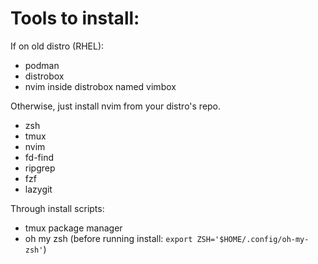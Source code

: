 # Tools to install:
If on old distro (RHEL):

- podman
- distrobox
- nvim inside distrobox named vimbox

Otherwise, just install nvim from your distro's repo.

- zsh
- tmux
- nvim
- fd-find
- ripgrep
- fzf
- lazygit

Through install scripts:

- tmux package manager
- oh my zsh (before running install: `export ZSH='$HOME/.config/oh-my-zsh'`)
